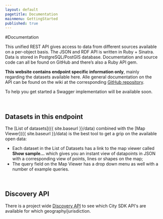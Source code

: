 ```yaml
---
layout: default
pagetitle: Documentation
mainmenu: GettingStarted
published: true
---
```


#Documentation

This unified REST API gives access to data from different sources available on a per-object basis. The JSON and RDF API is written in Ruby + Sinatra. Data is stored in PostgreSQL/PostGIS database. Documentation and source code can all be found on GitHub and there’s also a Ruby API gem.

**This website contains endpoint specific information only**, mainly regarding the datasets available here. Alle general documentation on the API can be found on the wiki at the corresponding [GitHub repository](https://github.com/waagsociety/citysdk-ld).
 
To help you get started a Swagger implementation will be available soon.

<br/>

## Datasets in this endpoint
The [List of datasets]({{ site.baseurl }}/data) combined with the [Map Viewer]({{ site.baseurl }}/data) is the best tool to get a grip on the available open data:

- Each dataset in the List of Datasets has a link to the map viewer called **Show sample...** which gives you an instant view of datapoints in JSON with a corresponding view of points, lines or shapes on the map;
- The query field on the Map Viewer has a drop down menu as well with a number of example queries. 

<br/>



## Discovery API
There is a project wide [Discovery API](http://cat.citysdk.eu/) to see which City SDK API's are available for which geography/jurisdiction. 

<br/>
